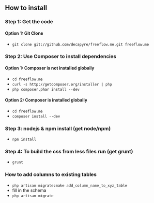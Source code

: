 ## How to install

### Step 1: Get the code

#### Option 1: Git Clone

- `git clone git://github.com/decapyre/freeflow.me.git freeflow.me`

### Step 2: Use Composer to install dependencies

#### Option 1: Composer is not installed globally

- `cd freeflow.me`
- `curl -s http://getcomposer.org/installer | php`
- `php composer.phar install --dev`

#### Option 2: Composer is installed globally

- `cd freeflow.me`
- `composer install --dev`

### Step 3: nodejs & npm install (get node/npm)

- `npm install`

### Step 4: To build the css from less files run (get grunt)

- `grunt`

### How to add columns to existing tables

- `php artisan migrate:make add_column_name_to_xyz_table`
- fill in the schema
- `php artisan migrate`
